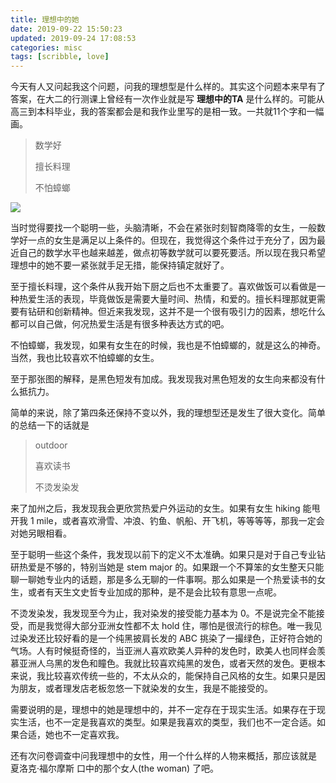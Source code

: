 ```yaml
---
title: 理想中的她
date: 2019-09-22 15:50:23
updated: 2019-09-24 17:08:53
categories: misc
tags: [scribble, love]
---
```


今天有人又问起我这个问题，问我的理想型是什么样的。其实这个问题本来早有了答案，在大二的行测课上曾经有一次作业就是写 **理想中的TA** 是什么样的。可能从高三到本科毕业，我的答案都会是和我作业里写的是相一致。一共就11个字和一幅画。

<!--more-->

> 数学好
>
> 擅长料理
>
> 不怕蟑螂

![](https://wallpaperplay.com/walls/full/1/e/0/68759.jpg)

当时觉得要找一个聪明一些，头脑清晰，不会在紧张时刻智商降零的女生，一般数学好一点的女生是满足以上条件的。但现在，我觉得这个条件过于充分了，因为最近自己的数学水平也越来越差，做点初等数学就可以要死要活。所以现在我只希望理想中的她不要一紧张就手足无措，能保持镇定就好了。

至于擅长料理，这个条件从我开始下厨之后也不太重要了。喜欢做饭可以看做是一种热爱生活的表现，毕竟做饭是需要大量时间、热情，和爱的。擅长料理那就更需要有钻研和创新精神。但近来我发现，这并不是一个很有吸引力的因素，想吃什么都可以自己做，何况热爱生活是有很多种表达方式的吧。

不怕蟑螂，我发现，如果有女生在的时候，我也是不怕蟑螂的，就是这么的神奇。当然，我也比较喜欢不怕蟑螂的女生。

至于那张图的解释，是黑色短发有加成。我发现我对黑色短发的女生向来都没有什么抵抗力。

简单的来说，除了第四条还保持不变以外，我的理想型还是发生了很大变化。简单的总结一下的话就是

> outdoor
>
> 喜欢读书
>
> 不烫发染发

来了加州之后，我发现我会更欣赏热爱户外运动的女生。如果有女生 hiking 能甩开我 1 mile，或者喜欢滑雪、冲浪、钓鱼、帆船、开飞机，等等等等，那我一定会对她另眼相看。

至于聪明一些这个条件，我发现以前下的定义不太准确。如果只是对于自己专业钻研热爱是不够的，特别当她是 stem major 的。如果跟一个不算笨的女生整天只能聊一聊她专业内的话题，那是多么无聊的一件事啊。那么如果是一个热爱读书的女生，或者有天生文史哲专业加成的那种，是不是会比较有意思一点呢。

不烫发染发，我发现至今为止，我对染发的接受能力基本为 0。不是说完全不能接受，而是我觉得大部分亚洲女性都不太 hold 住，哪怕是很流行的棕色。唯一我见过染发还比较好看的是一个纯黑披肩长发的 ABC 挑染了一撮绿色，正好符合她的气场。人有时候挺奇怪的，当亚洲人喜欢欧美人异种的发色时，欧美人也同样会羡慕亚洲人乌黑的发色和瞳色。我就比较喜欢纯黑的发色，或者天然的发色。更根本来说，我比较喜欢传统一些的，不太从众的，能保持自己风格的女生。如果只是因为朋友，或者理发店老板忽悠一下就染发的女生，我是不能接受的。

需要说明的是，理想中的她是理想中的，并不一定存在于现实生活。如果存在于现实生活，也不一定是我喜欢的类型。如果是我喜欢的类型，我们也不一定合适。如果合适，她也不一定喜欢我。

还有次问卷调查中问我理想中的女性，用一个什么样的人物来概括，那应该就是 夏洛克·福尔摩斯 口中的那个女人(the woman) 了吧。
